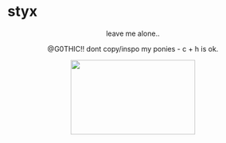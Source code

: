 # styx
<p align="center">leave me alone..<center>

<p align="center">@G0THIC!! dont copy/inspo my ponies - c + h is ok. <center>


<p align="center">
<img width="250" height="150" src="https://media1.tenor.com/m/J4SdDL5S0YMAAAAd/vincent-valentine.gif">
</p>

